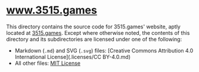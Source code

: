 # www.3515.games

This directory contains the source code for 3515.games' website, aptly located at [3515.games](https://3515.games).
Except where otherwise noted, the contents of this directory and its subdirectories are licensed under one of the following:

- Markdown (`.md`) and SVG (`.svg`) files: [Creative Commons Attribution 4.0 International License](.licenses/CC BY-4.0.md)
- All other files: [MIT License](.licenses/MIT.md)